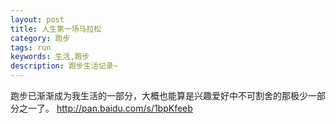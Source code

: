 ```yaml
---
layout: post
title: 人生第一场马拉松
category: 跑步
tags: run
keywords: 生活,跑步
description: 跑步生活记录~
---
```


跑步已渐渐成为我生活的一部分，大概也能算是兴趣爱好中不可割舍的那极少一部分之一了。
http://pan.baidu.com/s/1bpKfeeb
